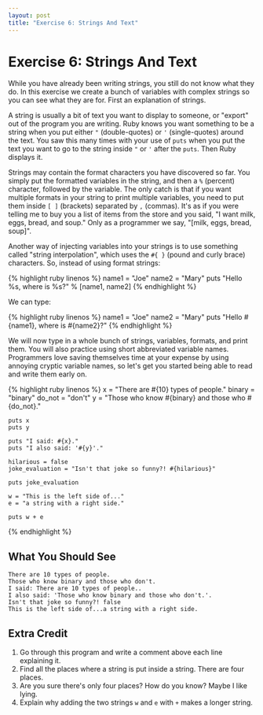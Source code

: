 ```yaml
---
layout: post
title: "Exercise 6: Strings And Text"
---
```

# Exercise 6: Strings And Text
While you have already been writing strings, you still do not know what they do. In this exercise we create a bunch of variables with complex strings so you can see what they are for. First an explanation of strings.

A string is usually a bit of text you want to display to someone, or "export" out of the program you are writing. Ruby knows you want something to be a string when you put either `"` (double-quotes) or `'` (single-quotes) around the text. You saw this many times with your use of `puts` when you put the text you want to go to the string inside `"` or `'` after the `puts`. Then Ruby displays it.

Strings may contain the format characters you have discovered so far. You simply put the formatted variables in the string, and then a `%` (percent) character, followed by the variable. The only catch is that if you want multiple formats in your string to print multiple variables, you need to put them inside `[ ]` (brackets) separated by `,` (commas). It's as if you were telling me to buy you a list of items from the store and you said, "I want milk, eggs, bread, and soup." Only as a programmer we say, "[milk, eggs, bread, soup]".

Another way of injecting variables into your strings is to use something called "string interpolation", which uses the `#{ }` (pound and curly brace) characters.  So, instead of using format strings:

{% highlight ruby linenos %}
    name1 = "Joe"
    name2 = "Mary"
    puts "Hello %s, where is %s?" % [name1, name2]
{% endhighlight %}

We can type:

{% highlight ruby linenos %}
    name1 = "Joe"
    name2 = "Mary"
    puts "Hello #{name1}, where is #{name2}?"
{% endhighlight %}

We will now type in a whole bunch of strings, variables, formats, and print them. You will also practice using short abbreviated variable names. Programmers love saving themselves time at your expense by using annoying cryptic variable names, so let's get you started being able to read and write them early on.

{% highlight ruby linenos %}
    x = "There are #{10} types of people."
    binary = "binary"
    do_not = "don't"
    y = "Those who know #{binary} and those who #{do_not}."
    
    puts x
    puts y
    
    puts "I said: #{x}."
    puts "I also said: '#{y}'."
    
    hilarious = false
    joke_evaluation = "Isn't that joke so funny?! #{hilarious}"
    
    puts joke_evaluation
    
    w = "This is the left side of..."
    e = "a string with a right side."
    
    puts w + e
{% endhighlight %}

## What You Should See

    There are 10 types of people.
    Those who know binary and those who don't.
    I said: There are 10 types of people..
    I also said: 'Those who know binary and those who don't.'.
    Isn't that joke so funny?! false
    This is the left side of...a string with a right side.

## Extra Credit
1. Go through this program and write a comment above each line explaining it.
2. Find all the places where a string is put inside a string. There are four places.
3. Are you sure there's only four places? How do you know? Maybe I like lying.
4. Explain why adding the two strings `w` and `e` with `+` makes a longer string.
